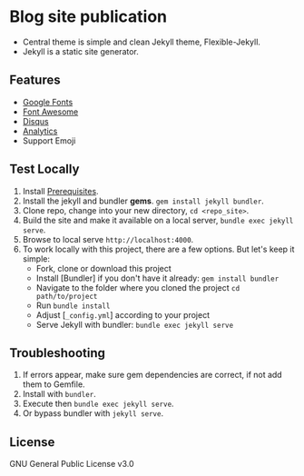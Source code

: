 # Blog site publication
* Central theme is simple and clean Jekyll theme, Flexible-Jekyll.
* Jekyll is a static site generator. 



## Features

- [Google Fonts](https://fonts.google.com/)
- [Font Awesome](http://fontawesome.io/)
- [Disqus](https://disqus.com/)
- [Analytics](https://analytics.google.com/analytics/web/)
- Support Emoji

## Test Locally
1. Install [Prerequisites](https://jekyllrb.com/docs/). 
2. Install the jekyll and bundler **gems**. `gem install jekyll bundler`.
3. Clone repo, change into your new directory, `cd <repo_site>`.
4. Build the site and make it available on a local server, `bundle exec jekyll serve`.
5. Browse to local serve `http://localhost:4000`.
6. To work locally with this project, there are a few options. But let's keep it simple:
    - Fork, clone or download this project
    - Install [Bundler] if you don't have it already: `gem install bundler`
    - Navigate to the folder where you cloned the project `cd path/to/project`
    - Run `bundle install`
    - Adjust [`_config.yml`] according to your project
    - Serve Jekyll with bundler: `bundle exec jekyll serve`

## Troubleshooting
1. If errors appear, make sure gem dependencies are correct, if not add them to Gemfile.
2. Install with `bundler`.
3. Execute then `bundle exec jekyll serve`.
4. Or bypass bundler with `jekyll serve`.


## License

GNU General Public License v3.0
